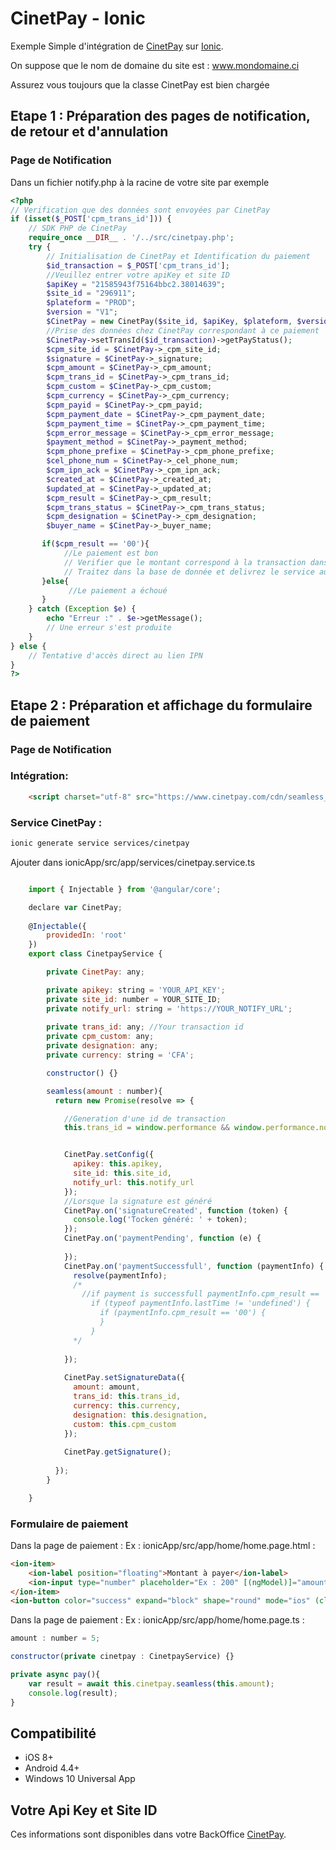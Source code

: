 # CinetPay - Ionic

Exemple Simple d'intégration de [CinetPay](https://cinetpay.com) sur [Ionic](https://ionicframework.com).

On suppose que le nom de domaine du site est : www.mondomaine.ci

Assurez vous toujours que la classe CinetPay est bien chargée

## Etape 1 : Préparation des pages de notification, de retour et d'annulation


### Page de Notification
Dans un fichier notify.php à la racine de votre site par exemple
```php
<?php
// Verification que des données sont envoyées par CinetPay
if (isset($_POST['cpm_trans_id'])) {
    // SDK PHP de CinetPay 
    require_once __DIR__ . '/../src/cinetpay.php';
    try {
        // Initialisation de CinetPay et Identification du paiement
        $id_transaction = $_POST['cpm_trans_id'];
        //Veuillez entrer votre apiKey et site ID
        $apiKey = "21585943f75164bbc2.38014639";
        $site_id = "296911";
        $plateform = "PROD";
        $version = "V1";
        $CinetPay = new CinetPay($site_id, $apiKey, $plateform, $version);
        //Prise des données chez CinetPay correspondant à ce paiement
        $CinetPay->setTransId($id_transaction)->getPayStatus();
        $cpm_site_id = $CinetPay->_cpm_site_id;
        $signature = $CinetPay->_signature;
        $cpm_amount = $CinetPay->_cpm_amount;
        $cpm_trans_id = $CinetPay->_cpm_trans_id;
        $cpm_custom = $CinetPay->_cpm_custom;
        $cpm_currency = $CinetPay->_cpm_currency;
        $cpm_payid = $CinetPay->_cpm_payid;
        $cpm_payment_date = $CinetPay->_cpm_payment_date;
        $cpm_payment_time = $CinetPay->_cpm_payment_time;
        $cpm_error_message = $CinetPay->_cpm_error_message;
        $payment_method = $CinetPay->_payment_method;
        $cpm_phone_prefixe = $CinetPay->_cpm_phone_prefixe;
        $cel_phone_num = $CinetPay->_cel_phone_num;
        $cpm_ipn_ack = $CinetPay->_cpm_ipn_ack;
        $created_at = $CinetPay->_created_at;
        $updated_at = $CinetPay->_updated_at;
        $cpm_result = $CinetPay->_cpm_result;
        $cpm_trans_status = $CinetPay->_cpm_trans_status;
        $cpm_designation = $CinetPay->_cpm_designation;
        $buyer_name = $CinetPay->_buyer_name;

       if($cpm_result == '00'){
            //Le paiement est bon
            // Verifier que le montant correspond à la transaction dans votre système
            // Traitez dans la base de donnée et delivrez le service au client
       }else{
             //Le paiement a échoué
       }
    } catch (Exception $e) {
        echo "Erreur :" . $e->getMessage();
        // Une erreur s'est produite
    }
} else {
    // Tentative d'accès direct au lien IPN
}
?>
```


## Etape 2 : Préparation et affichage du formulaire de paiement

### Page de Notification

### Intégration:
```html
    <script charset="utf-8" src="https://www.cinetpay.com/cdn/seamless_sdk/latest/cinetpay.prod.min.js" type="text/javascript"></script> 
```

### Service CinetPay :
```bash
ionic generate service services/cinetpay     
```

Ajouter dans ionicApp/src/app/services/cinetpay.service.ts

```js

    import { Injectable } from '@angular/core';

    declare var CinetPay;
    
    @Injectable({
        providedIn: 'root'
    })   
    export class CinetpayService {

        private CinetPay: any;

        private apikey: string = 'YOUR_API_KEY';
        private site_id: number = YOUR_SITE_ID;
        private notify_url: string = 'https://YOUR_NOTIFY_URL';
      
        private trans_id: any; //Your transaction id
        private cpm_custom: any;
        private designation: any;
        private currency: string = 'CFA';

        constructor() {}

        seamless(amount : number){
          return new Promise(resolve => {

            //Generation d'une id de transaction
            this.trans_id = window.performance && window.performance.now && window.performance.timing && window.performance.timing.navigationStart ? window.performance.now() + window.performance.timing.navigationStart : Date.now();


            CinetPay.setConfig({
              apikey: this.apikey,
              site_id: this.site_id,
              notify_url: this.notify_url
            });
            //Lorsque la signature est généré
            CinetPay.on('signatureCreated', function (token) {
              console.log('Tocken généré: ' + token);
            });
            CinetPay.on('paymentPending', function (e) {
              
            });
            CinetPay.on('paymentSuccessfull', function (paymentInfo) {
              resolve(paymentInfo);
              /*
                //if payment is successfull paymentInfo.cpm_result == '00'
                  if (typeof paymentInfo.lastTime != 'undefined') {
                    if (paymentInfo.cpm_result == '00') {
                    }
                  }
              */ 
      
            });
      
            CinetPay.setSignatureData({
              amount: amount,
              trans_id: this.trans_id,
              currency: this.currency,
              designation: this.designation,
              custom: this.cpm_custom
            });
      
            CinetPay.getSignature();  
      
          });
        }

    }
```
### Formulaire de paiement 

Dans la page de paiement : Ex : ionicApp/src/app/home/home.page.html :
```html
<ion-item>
    <ion-label position="floating">Montant à payer</ion-label>
    <ion-input type="number" placeholder="Ex : 200" [(ngModel)]="amount" color="success" min="100"></ion-input>
</ion-item>
<ion-button color="success" expand="block" shape="round" mode="ios" (click)="pay()">Payer</ion-button>
```

Dans la page de paiement : Ex : ionicApp/src/app/home/home.page.ts :
```js
amount : number = 5;

constructor(private cinetpay : CinetpayService) {}

private async pay(){
    var result = await this.cinetpay.seamless(this.amount);
    console.log(result);
}
```

## Compatibilité 

* iOS 8+
* Android 4.4+
* Windows 10 Universal App

## Votre Api Key et Site ID

Ces informations sont disponibles dans votre BackOffice [CinetPay](https://cinetpay.com/login).